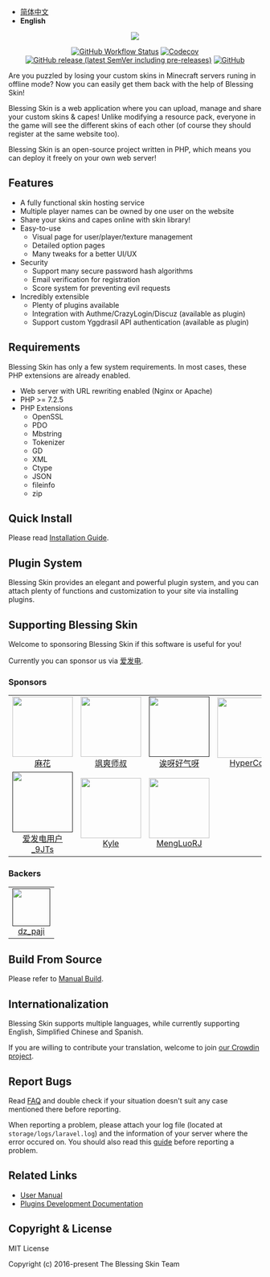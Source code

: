 - [简体中文](./README.md)
- <b>English</b>

<p align="center"><img src="https://img.blessing.studio/images/2017/01/01/bs-logo.png"></p>

<p align="center">
<a href="https://github.com/bs-community/blessing-skin-server/actions"><img alt="GitHub Workflow Status" src="https://img.shields.io/github/workflow/status/bs-community/blessing-skin-server/CI?style=flat-square"></a>
<a href="https://codecov.io/gh/bs-community/blessing-skin-server"><img alt="Codecov" src="https://img.shields.io/codecov/c/github/bs-community/blessing-skin-server?style=flat-square"></a>
<a href="https://github.com/bs-community/blessing-skin-server/releases"><img alt="GitHub release (latest SemVer including pre-releases)" src="https://img.shields.io/github/v/release/bs-community/blessing-skin-server?include_prereleases&style=flat-square"></a>
<a href="https://github.com/bs-community/blessing-skin-server/blob/master/LICENSE"><img alt="GitHub" src="https://img.shields.io/github/license/bs-community/blessing-skin-server?style=flat-square"></a>
</p>

Are you puzzled by losing your custom skins in Minecraft servers runing in offline mode? Now you can easily get them back with the help of Blessing Skin!

Blessing Skin is a web application where you can upload, manage and share your custom skins & capes! Unlike modifying a resource pack, everyone in the game will see the different skins of each other (of course they should register at the same website too).

Blessing Skin is an open-source project written in PHP, which means you can deploy it freely on your own web server!

## Features

- A fully functional skin hosting service
- Multiple player names can be owned by one user on the website
- Share your skins and capes online with skin library!
- Easy-to-use
    - Visual page for user/player/texture management
    - Detailed option pages
    - Many tweaks for a better UI/UX
- Security
    - Support many secure password hash algorithms
    - Email verification for registration
    - Score system for preventing evil requests
- Incredibly extensible
    - Plenty of plugins available
    - Integration with Authme/CrazyLogin/Discuz (available as plugin)
    - Support custom Yggdrasil API authentication (available as plugin)

## Requirements

Blessing Skin has only a few system requirements. In most cases, these PHP extensions are already enabled.

- Web server with URL rewriting enabled (Nginx or Apache)
- PHP >= 7.2.5
- PHP Extensions
    - OpenSSL
    - PDO
    - Mbstring
    - Tokenizer
    - GD
    - XML
    - Ctype
    - JSON
    - fileinfo
    - zip

## Quick Install

Please read [Installation Guide](https://blessing.netlify.app/en/setup.html).

## Plugin System

Blessing Skin provides an elegant and powerful plugin system, and you can attach plenty of functions and customization to your site via installing plugins.

## Supporting Blessing Skin

Welcome to sponsoring Blessing Skin if this software is useful for you!

Currently you can sponsor us via [爱发电](https://afdian.net/@blessing-skin).

### Sponsors

<table>
  <tbody>
    <tr>
      <td align=center>
        <a href="https://afdian.net/@hempflower">
          <img src="https://pic1.afdiancdn.com/user/0f396eb2a37c11e8b93452540025c377/avatar/63368e1c4455486c96d4e789fda50bed_w160_h160_s0.jpg" width="120" height="120">
          <br>
          麻花
        </a>
      </td>
      <td align=center>
        <a href="https://afdian.net/@ValiantShishu976400">
          <img src="https://pic1.afdiancdn.com/user/178a08963a5e11e9addd52540025c377/avatar/ece9f089aaf2c2f83204a8de11697caf_w350_h350_s16.jpg" width="120" height="120">
          <br>
          飒爽师叔
        </a>
      </td>
      <td align=center>
        <a href="">
          <img src="https://pic1.afdiancdn.com/user/5b1b5ef6a23c11ea90a952540025c377/avatar/5c02c61401606370e1b088955c1a10fc_w342_h342_s33.jpg" width="120" height="120">
          <br>
          诶呀好气呀
        </a>
      </td>
      <td align=center>
        <a href="https://afdian.net/@HyperCol_Studio">
          <img src="https://pic1.afdiancdn.com/user/ad213afe31b311e991c252540025c377/avatar/cb8f7ef0832124d336839cdb4a784e14_w2000_h2000_s1992.jpg" width="120" height="120">
          <br>
          HyperCol
        </a>
      </td>
      <td align=center>
        <a href="">
          <img src="https://pic1.afdiancdn.com/default/avatar/avatar-purple.png" width="120" height="120">
          <br>
          graytoowolf
        </a>
      </td>
      </tr>
    <tr>
      <td align=center>
        <a href="">
          <img src="https://pic1.afdiancdn.com/default/avatar/avatar-purple.png" width="120" height="120">
          <br>
          爱发电用户_9JTs
        </a>
      </td>
      <td align=center>
        <a href="https://afdian.net/@Kxnrl">
          <img src="https://pic1.afdiancdn.com/user/f3a0367a79b911ea883352540025c377/avatar/c37aef9b387742ad1e3033f4c57a0028_w801_h801_s500.jpg" width="120" height="120">
          <br>
          Kyle
        </a>
      </td>
      <td align=center>
        <a href="https://afdian.net/@mengluorj">
          <img src="https://pic1.afdiancdn.com/user/ffc6500452ed11e9994e52540025c377/avatar/ae9c5ec36b51e8314787cc19acf2d12e_w815_h815_s459.jpg" width="120" height="120">
          <br>
          MengLuoRJ
        </a>
      </td>
      </tr>
    </tbody>
</table>

### Backers

<table>
  <tbody>
    <tr>
      <td align=center>
        <a href="">
          <img src="https://pic1.afdiancdn.com/user/68d07bf851fc11e98e5652540025c377/avatar/48538be153c8eebc3eb5cb6bc085cde9_w574_h574_s173.jpg" width="75" height="75">
          <br>
          dz_paji
        </a>
      </td>
      </tr>
    </tbody>
</table>

## Build From Source

Please refer to [Manual Build](https://blessing.netlify.app/build.html).

## Internationalization

Blessing Skin supports multiple languages, while currently supporting English, Simplified Chinese and Spanish.

If you are willing to contribute your translation, welcome to join [our Crowdin project](https://crowdin.com/project/blessing-skin).

## Report Bugs

Read [FAQ](https://blessing.netlify.app/faq.html) and double check if your situation doesn't suit any case mentioned there before reporting.

When reporting a problem, please attach your log file (located at `storage/logs/laravel.log`) and the information of your server where the error occured on. You should also read this [guide](https://blessing.netlify.app/report.html) before reporting a problem.

## Related Links

- [User Manual](https://blessing.netlify.app/en/)
- [Plugins Development Documentation](https://bs-plugin.netlify.app/)

## Copyright & License

MIT License

Copyright (c) 2016-present The Blessing Skin Team
